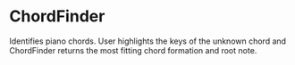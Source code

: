 # ChordFinder
Identifies piano chords. User highlights the keys of the unknown chord and ChordFinder returns the most fitting chord formation and root note.

